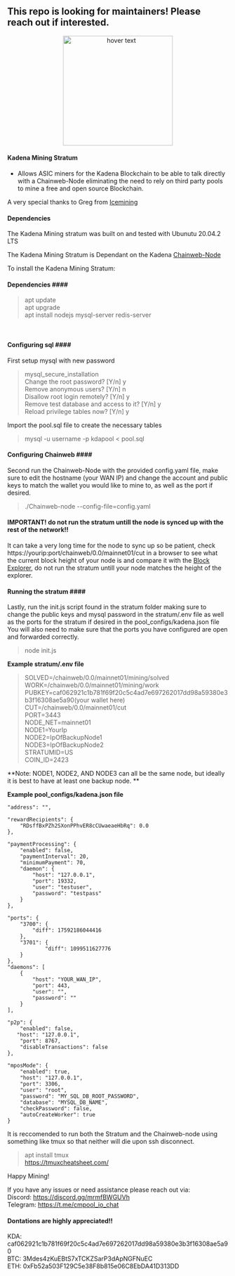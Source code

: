 ## This repo is looking for maintainers! Please reach out if interested.

<p align="center">
  <img src="https://cmpool.io/mine.png" width="250" title="hover text">
</p>

#### Kadena Mining Stratum ####
* Allows ASIC miners for the Kadena Blockchain to be able to talk directly with a Chainweb-Node eliminating the need to rely on third party pools to mine a free and open source Blockchain.

A very special thanks to Greg from [Icemining](https://icemining.ca/)

#### Dependencies ####
The Kadena Mining stratum was built on and tested with Ubunutu 20.04.2 LTS 

The Kadena Mining Stratum is Dependant on the Kadena [Chainweb-Node](https://github.com/kadena-io/chainweb-node)

To install the Kadena Mining Stratum:

#### Dependencies #### <br>
> apt update <br>
> apt upgrade <br>
> apt install nodejs mysql-server redis-server
<br>

#### Configuring sql #### <br>
First setup mysql with new password <br>
> mysql_secure_installation <br>
> Change the root password? [Y/n] y <br>
> Remove anonymous users? [Y/n] n <br>
> Disallow root login remotely? [Y/n] y <br>
> Remove test database and access to it? [Y/n] y <br>
> Reload privilege tables now? [Y/n] y <br>

Import the pool.sql file to create the necessary tables 
> mysql -u username -p kdapool < pool.sql


#### Configuring Chainweb #### <br>
Second run the Chainweb-Node with the provided config.yaml file, make sure to edit the hostname (your WAN IP) and change the account and public keys to match the wallet you would like to mine to, as well as the port if desired. 
> ./Chainweb-node --config-file=config.yaml
#### IMPORTANT! do not run the stratum untill the node is synced up with the rest of the network!! ####
It can take a very long time for the node to sync up so be patient, check https://yourip:port/chainweb/0.0/mainnet01/cut in a browser to see what the current block height of your node is and compare it with the [Block Explorer](https://explorer.chainweb.com/mainnet), do not run the stratum untill your node matches the height of the explorer. 


#### Running the stratum #### <br>
Lastly, run the init.js script found in the stratum folder making sure to change the public keys and mysql password in the stratum/.env file as well as the ports for the stratum if desired in the pool_configs/kadena.json file 
You will also need to make sure that the ports you have configured are open and forwarded correctly.
>node init.js 



**Example stratum/.env file  <br>**
>SOLVED=/chainweb/0.0/mainnet01/mining/solved <br>
>WORK=/chainweb/0.0/mainnet01/mining/work <br>
>PUBKEY=caf062921c1b781f69f20c5c4ad7e697262017dd98a59380e3b3f16308ae5a90(your wallet here) <br>
>CUT=/chainweb/0.0/mainnet01/cut <br>
>PORT=3443 <br>
>NODE_NET=mainnet01 <br>
>NODE1=YourIp <br>
>NODE2=IpOfBackupNode1 <br>
>NODE3=IpOfBackupNode2 <br>
>STRATUMID=US <br>
>COIN_ID=2423 <br>

**Note: NODE1, NODE2, AND NODE3 can all be the same node, but ideally it is best to have at least one backup node. 
**



**Example pool_configs/kadena.json file**                                                                                            

    "address": "",

    "rewardRecipients": {
        "RDsffBxPZh2SXonPPhvER8cCUwaeaeHbRq": 0.0
    }, 

    "paymentProcessing": {
        "enabled": false,
        "paymentInterval": 20,
        "minimumPayment": 70,
        "daemon": {
            "host": "127.0.0.1",
            "port": 19332,
            "user": "testuser",
            "password": "testpass"
        }
    },

    "ports": {
        "3700": {
            "diff": 17592186044416 
        },
        "3701": {
                "diff": 1099511627776 
        }
    },
    "daemons": [
        {
            "host": "YOUR_WAN_IP",
            "port": 443,
            "user": "",
            "password": ""
        }
    ],

    "p2p": {
        "enabled": false,
       "host": "127.0.0.1",
        "port": 8767,
        "disableTransactions": false
    },

    "mposMode": {
        "enabled": true,
        "host": "127.0.0.1",
        "port": 3306,
        "user": "root",
        "password": "MY_SQL_DB_ROOT_PASSWORD",
        "database": "MYSQL_DB_NAME",
        "checkPassword": false,
        "autoCreateWorker": true
    }









It is reccomended to run both the Stratum and the Chainweb-node using something like tmux so that neither will die upon ssh disconnect. <br>
>apt install tmux <br>
> https://tmuxcheatsheet.com/ <br>



Happy Mining! <br>


If you have any issues or need assistance please reach out via: <br>
Discord: https://discord.gg/mrmfBWGUVh <br>
Telegram: https://t.me/cmpool_io_chat <br> 


#### Dontations are highly appreciated!! ####
KDA: caf062921c1b781f69f20c5c4ad7e697262017dd98a59380e3b3f16308ae5a90 <br>
BTC: 3Mdes4zKuEBtS7xTCKZSarP3dApNGFNuEC <br> 
ETH: 0xFb52a503F129C5e38F8b815e06C8EbDA41D313DD 
